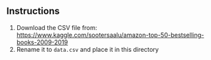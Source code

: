 ## Instructions
1. Download the CSV file from: https://www.kaggle.com/sootersaalu/amazon-top-50-bestselling-books-2009-2019
2. Rename it to `data.csv` and place it in this directory
